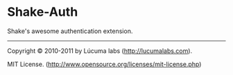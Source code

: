 # Shake-Auth

Shake's awesome authentication extension.


--------
Copyright © 2010-2011 by Lúcuma labs (http://lucumalabs.com).

MIT License. (http://www.opensource.org/licenses/mit-license.php)
